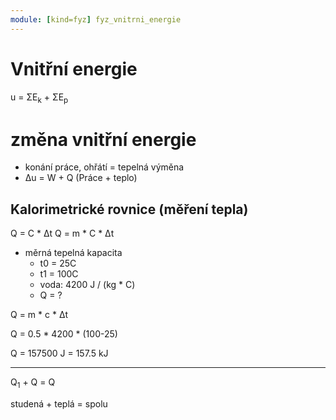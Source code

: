 ```yaml
---
module: [kind=fyz] fyz_vnitrni_energie
---
```


# Vnitřní energie
u = ΣE<sub>k</sub> + ΣE<sub>p</sub>

# změna vnitřní energie
- konání práce, ohřátí = tepelná výměna
- Δu = W + Q (Práce + teplo)

## Kalorimetrické rovnice (měření tepla)
Q = C * Δt
Q = m * C * Δt

- měrná tepelná kapacita
    - t0 = 25C
    - t1 = 100C
    - voda: 4200 J / (kg * C)
    - Q = ?

Q = m * c * Δt

Q = 0.5 * 4200 * (100-25)

Q = 157500 J = 157.5 kJ

---

Q<sub>1</sub> + Q<sub></sub> = Q

studená + teplá = spolu